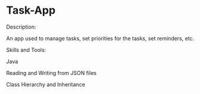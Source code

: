 # Task-App

Description:

An app used to manage tasks, set priorities for the tasks, set reminders, etc.

Skills and Tools:

Java

Reading and Writing from JSON files

Class Hierarchy and Inheritance



